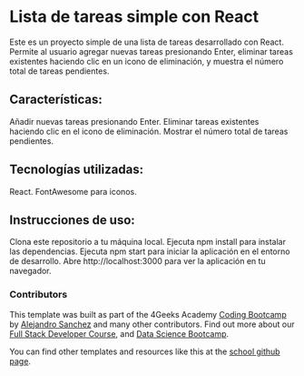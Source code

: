# Lista de tareas simple con React
Este es un proyecto simple de una lista de tareas desarrollado con React. Permite al usuario agregar nuevas tareas presionando Enter, eliminar tareas existentes haciendo clic en un icono de eliminación, y muestra el número total de tareas pendientes.

## Características:
Añadir nuevas tareas presionando Enter.
Eliminar tareas existentes haciendo clic en el icono de eliminación.
Mostrar el número total de tareas pendientes.

## Tecnologías utilizadas:
React.
FontAwesome para iconos.

## Instrucciones de uso:
Clona este repositorio a tu máquina local.
Ejecuta npm install para instalar las dependencias.
Ejecuta npm start para iniciar la aplicación en el entorno de desarrollo.
Abre http://localhost:3000 para ver la aplicación en tu navegador.


### Contributors

This template was built as part of the 4Geeks Academy [Coding Bootcamp](https://4geeksacademy.com/us/coding-bootcamp) by [Alejandro Sanchez](https://twitter.com/alesanchezr) and many other contributors. Find out more about our [Full Stack Developer Course](https://4geeksacademy.com/us/coding-bootcamps/part-time-full-stack-developer), and [Data Science Bootcamp](https://4geeksacademy.com/us/coding-bootcamps/datascience-machine-learning).

You can find other templates and resources like this at the [school github page](https://github.com/4geeksacademy/).
